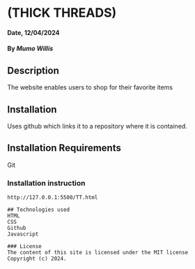 
# (THICK THREADS)

#### Date, 12/04/2024

#### By *Mumo Willis*

## Description
The website enables users to shop for their favorite items

## Installation
Uses github which links it to a repository where it is contained.

## Installation Requirements
Git

### Installation instruction
```
http://127.0.0.1:5500/TT.html

## Technologies used
HTML
CSS
Github
Javascript

### License
The content of this site is licensed under the MIT license
Copyright (c) 2024.
